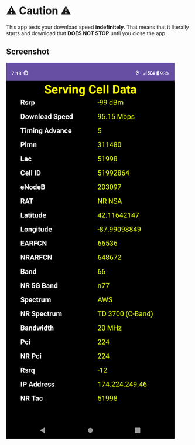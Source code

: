 # &#9888; Caution &#9888;
This app tests your download speed **indefinitely**. That means that it literally starts and download that **DOES NOT STOP** until you close the app.  
## Screenshot
![](https://raw.githubusercontent.com/nstevens1040/images/main/Screenshot_20231226-071820.png)
